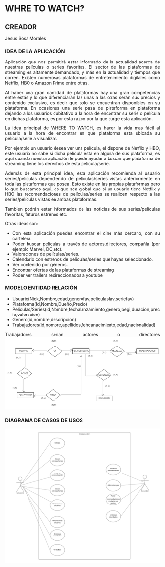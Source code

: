 <div align="justify">
    
# WHRE TO WATCH?

## CREADOR

Jesus Sosa Morales



### IDEA DE LA APLICACIÓN



Aplicación que nos permitirá estar informado de la actualidad acerca de nuestras películas o series favoritas. El sector de las plataformas de streaming es
altamente demandado, y más en la actualidad y tiempos que corren. Existen numerosas plataformas de entretenimiento digitales como Netflix, HBO o Amazon Prime
entre otras.


Al haber una gran cantidad de plataformas hay una gran competencias entre estás y lo que diferenciarán las unas a las otras serán sus precios y contenido exclusivo,
es decir que solo se encuentran disponibles en su plataforma. En ocasiones una serie pasa de plataforma en plataforma dejando a los usuarios dubitativo a la hora de
encontrar su serie o película en dichas plataforma, es por esta razón por la que surge esta aplicación.


La idea principal de WHERE TO WATCH, es hacer la vida mas fácil al usuario a la hora de encontrar en que plataforma esta ubicada su película/serie a visualizar.

Por ejemplo un usuario desea ver una película, el dispone de Netflix y HBO, este usuario no sabe si dicha película esta en alguna de sus plataforma, es aqui cuando 
nuestra aplicación le puede ayudar a buscar que plataforma de streaming tiene los derechos de esta película/serie.

Además de esta principal idea, esta aplicación recomienda al usuario series/películas dependiendo de películas/series vistas anteriormente en toda las plataformas
que posea. Esto existe en las propias plataformas pero lo que buscamos aqui, es que sea global que si un usuario tiene Netflix y HBO las recomendaciones de 
películas/series se realicen respecto a las series/películas vistas en ambas plataformas.

Tambien podrán estar informados de las noticias de sus series/películas favoritas, futuros estrenos etc.

Otras ideas son: 

<ul>
    <li>Con esta aplicación puedes encontrar el cine más cercano, con su cartelera.</li>
    <li>Poder buscar películas a través de actores,directores, compañía (por ejemplo Marvel, DC,etc).</li>
    <li>Valoraciones de películas/series.</li>
    <li>Calendario con estrenos de películas/series que hayas seleccionado.</li>
    <li>Ver contenido por géneros.</li>
    <li>Encontrar ofertas de las plataformas de streaming</li>
    <li>Poder ver trailers redireccionados a youtube</li>
</ul>


### MODELO ENTIDAD RELACIÓN
    
<ul>
    <li>Usuario(Nick,Nombre,edad,generofav,peliculasfav,seriefav)</li>
    <li>Plataforma(Id,Nombre,Dueño,Precio)</li>
    <li>Peliculas/Series(id,Nombre,fechalanzamiento,genero,pegi,duracion,precio,valoracion)</li>
    <li>Genero(id,nombre,descripcion)</li>
    <li>Trabajadores(id,nombre,apellidos,fehcanacimiento,edad,nacionalidad)</li>    
</ul>
Trabajadores serian actores o directores

<img src="https://raw.githubusercontent.com/JesusSosaMorales/PGL_Jesus/master/EntidadRelacion.png">



### DIAGRAMA DE CASOS DE USOS

<img src="https://raw.githubusercontent.com/JesusSosaMorales/PGL_Jesus/master/UsosdeCaso.png">


</div>


